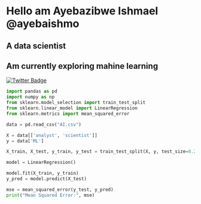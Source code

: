 # Hello am Ayebazibwe Ishmael @ayebaishmo 
## A data scientist 
## Am currently exploring mahine learning
[![Twitter Badge](https://img.shields.io/badge/-@ayebaishmo-1ca0f1?style=flat-square&labelColor=1ca0f1&logo=twitter&logoColor=white&link=https://twitter.com/ishmo256)](https://twitter.com/ishmo256)

```python
import pandas as pd
import numpy as np
from sklearn.model_selection import train_test_split
from sklearn.linear_model import LinearRegression
from sklearn.metrics import mean_squared_error

data = pd.read_csv("AI.csv")

X = data[['analyst', 'scientist']]
y = data['ML']

X_train, X_test, y_train, y_test = train_test_split(X, y, test_size=0.2, random_state=42)

model = LinearRegression()

model.fit(X_train, y_train)
y_pred = model.predict(X_test)

mse = mean_squared_error(y_test, y_pred)
print("Mean Squared Error:", mse)


```




